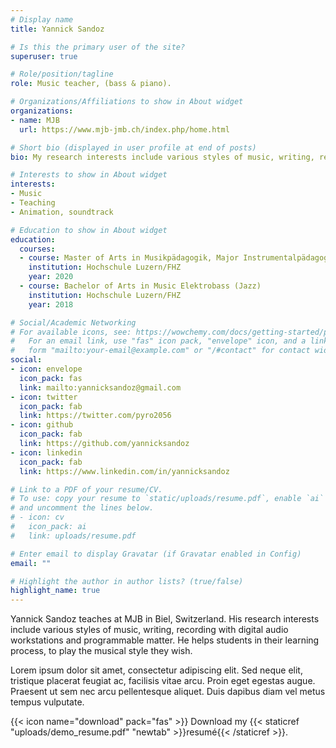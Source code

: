 ```yaml
---
# Display name
title: Yannick Sandoz

# Is this the primary user of the site?
superuser: true

# Role/position/tagline
role: Music teacher, (bass & piano).

# Organizations/Affiliations to show in About widget
organizations:
- name: MJB
  url: https://www.mjb-jmb.ch/index.php/home.html

# Short bio (displayed in user profile at end of posts)
bio: My research interests include various styles of music, writing, recording with digital audio workstations and programmable matter.

# Interests to show in About widget
interests:
- Music
- Teaching
- Animation, soundtrack

# Education to show in About widget
education:
  courses:
  - course: Master of Arts in Musikpädagogik, Major Instrumentalpädagogik Elektrobass
    institution: Hochschule Luzern/FHZ
    year: 2020
  - course: Bachelor of Arts in Music Elektrobass (Jazz)
    institution: Hochschule Luzern/FHZ
    year: 2018

# Social/Academic Networking
# For available icons, see: https://wowchemy.com/docs/getting-started/page-builder/#icons
#   For an email link, use "fas" icon pack, "envelope" icon, and a link in the
#   form "mailto:your-email@example.com" or "/#contact" for contact widget.
social:
- icon: envelope
  icon_pack: fas
  link: mailto:yannicksandoz@gmail.com
- icon: twitter
  icon_pack: fab
  link: https://twitter.com/pyro2056
- icon: github
  icon_pack: fab
  link: https://github.com/yannicksandoz
- icon: linkedin
  icon_pack: fab
  link: https://www.linkedin.com/in/yannicksandoz

# Link to a PDF of your resume/CV.
# To use: copy your resume to `static/uploads/resume.pdf`, enable `ai` icons in `params.toml`, 
# and uncomment the lines below.
# - icon: cv
#   icon_pack: ai
#   link: uploads/resume.pdf

# Enter email to display Gravatar (if Gravatar enabled in Config)
email: ""

# Highlight the author in author lists? (true/false)
highlight_name: true
---
```


Yannick Sandoz teaches at MJB in Biel, Switzerland. His research interests include various styles of music, writing, recording with digital audio workstations and programmable matter. He helps students in their learning process, to play the musical style they wish.

Lorem ipsum dolor sit amet, consectetur adipiscing elit. Sed neque elit, tristique placerat feugiat ac, facilisis vitae arcu. Proin eget egestas augue. Praesent ut sem nec arcu pellentesque aliquet. Duis dapibus diam vel metus tempus vulputate.

{{< icon name="download" pack="fas" >}} Download my {{< staticref "uploads/demo_resume.pdf" "newtab" >}}resumé{{< /staticref >}}.
